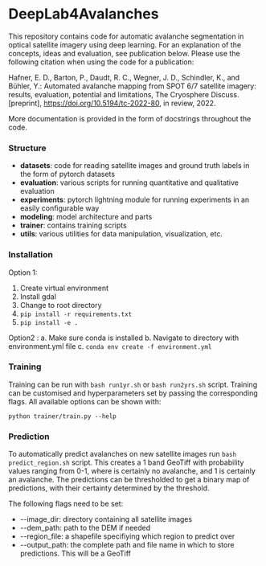 # DeepLab4Avalanches
This repository contains code for automatic avalanche segmentation in optical satellite imagery using deep learning. For an explanation of the concepts, ideas and evaluation, see publication below. Please use the following citation when using the code for a publication:

Hafner, E. D., Barton, P., Daudt, R. C., Wegner, J. D., Schindler, K., and Bühler, Y.: Automated avalanche mapping from SPOT 6/7 satellite imagery: results, evaluation, potential and limitations, The Cryosphere Discuss. [preprint], https://doi.org/10.5194/tc-2022-80, in review, 2022.

More documentation is provided in the form of docstrings throughout the code.

### Structure

* **datasets**: code for reading satellite images and ground truth labels in the form of pytorch datasets
* **evaluation**: various scripts for running quantitative and qualitative evaluation
* **experiments**: pytorch lightning module for running experiments in an easily configurable way
* **modeling**: model architecture and parts
* **trainer**: contains training scripts
* **utils**: various utilities for data manipulation, visualization, etc.

### Installation
Option 1:
1. Create virtual environment
2. Install gdal
3. Change to root directory
4. `pip install -r requirements.txt`
5. `pip install -e .`

Option2 :
a. Make sure conda is installed 
b. Navigate to directory with environment.yml file
c. `conda env create -f environment.yml` 

### Training

Training can be run with  `bash run1yr.sh` or `bash run2yrs.sh` script. Training can be customised and hyperparameters set by passing the corresponding flags. All available options can be shown with:

`python trainer/train.py --help`

### Prediction

To automatically predict avalanches on new satellite images run `bash predict_region.sh` script. This creates a 1 band GeoTiff with probability values ranging from 0-1, where is certainly no avalanche, and 1 is certainly an avalanche. The predictions can be thresholded to get a binary map of predictions, with their certainty determined by the threshold.

The following flags need to be set:

* --image_dir: directory containing all satellite images
* --dem_path: path to the DEM if needed
* --region_file: a shapefile specifiying which region to predict over
* --output_path: the complete path and file name in which to store predictions. This will be a GeoTiff



